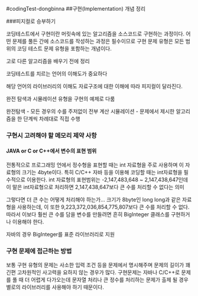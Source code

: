 #codingTest-dongbinna
##구현(Implementation) 개념 정리

###피지컬로 승부하기

코딩테스트에서 구현이란 머릿속에 있는 알고리즘을 소스코드로 구현하는 과정이다.
어떤 문제를 풀든 간에 소스코드를 작성하는 과정은 필수이므로 구현 문제 유형은 
모든 범위의 코딩 테스트 문제 유형을 포함하는 개념이다.

고로 다른 알고리즘을 배우기 전에 정리

코딩테스트를 치르는 언어의 이해도가 중요하다

해당 언어의 라이브러리의 이해도 자료구조에 대한 이해에 따라 피지컬이 달라진다.

완전 탐색과 시뮬레이션 유형을 구현의 예제로 다룸

완전탐색 - 모든 경우의 수를 주저없이 전부 계산
시뮬레이션 - 문제에서 제시한 알고리즘을 한 단계씩 차례대로 직접 수행

### 구현시 고려해야 할 메모리 제약 사항

#### JAVA or C or C++에서 변수의 표현 범위

전통적으로 프로그래밍 언에서 정수형을 표현할 때는 int 자료형을 주로 사용하며 이 자료형의 크기는 4byte이다.
특히 C/C++ 자바 등을 이용해 코딩할 때는 int자료형을 필수적으로 이용한다.
int 자료형의 표현범위는 -2,147,483,648 ~ 2,147,438,647인데 이 말은
int자료형으로 처리하면 2,147,438,647보다 큰 수를 처리할 수 없다는 의미

그렇다면 더 큰 수는 어떻게 처리해야 하는가...
크기가 8byte인 long long과 같은 자료형을 사용하는데, 이 또한 9,223,372,036,854,775,807보다 큰 수를 처리할 수 없다.
따라서 이보다 훨씬 큰 수를 담을 변수를 만들려면 흔히 BigInteger 클래스를 구현하거나 이용해야 한다.

자바의 경우 BigInteger를 표준 라이브러리로 지원

### 구현 문제에 접근하는 방법
보통 구현 유형의 문제는 사소한 입력 조건 등을 문제에서 명시해주며 문제의 길이가 꽤 긴편
고차원적인 사고력을 요하지 않는 경우가 많다.
구현문제는 자바나 C/C++로 문제를 풀 때 더 어렵게 다가오는데 문자열 처리나 큰 정수를 처리하는 문제가 출제 될 경우
별로의 라이브러리를 사용해야 하기 때문이다.



